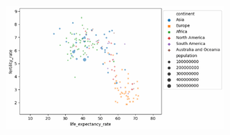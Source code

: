 ![Animated_Scatterplot](https://github.com/vaggos3625/Portfolio/blob/main/Animated_Scatterplot/output.gif?raw=true)
